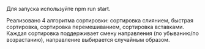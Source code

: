 Для запуска используйте npm run start.

Реализовано 4 алгоритма сортировки: сортировка слиянием, быстрая сортировка, сортировка перемешиванием, сортировка вставками. Каждая сортировка поддерживает смену направления (по убыванию/по возрастанию), направление выбирается случайным образом.
